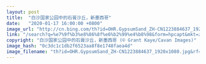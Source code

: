 ```yaml
---
layout: post
title:  "白沙国家公园中的石膏沙丘，新墨西哥"
date:   "2020-01-17 16:00:00 +0800"
image_url: "http://cn.bing.com/th?id=OHR.GypsumSand_ZH-CN1223884637_1920x1080.jpg&rf=LaDigue_1920x1080.jpg&pid=hp"
link: "/search?q=%e7%9f%b3%e8%86%8f%e6%b2%99%e4%b8%98&form=hpcapt&mkt=zh-cn"
copyright: "白沙国家公园中的石膏沙丘，新墨西哥 (© Grant Kaye/Cavan Images)"
image_hash: "0c3dc1c1db2f6523aa8f8e1748faea4d"
image_filename: "th?id=OHR.GypsumSand_ZH-CN1223884637_1920x1080.jpg&rf=LaDigue_1920x1080.jpg&pid=hp"
---
```


